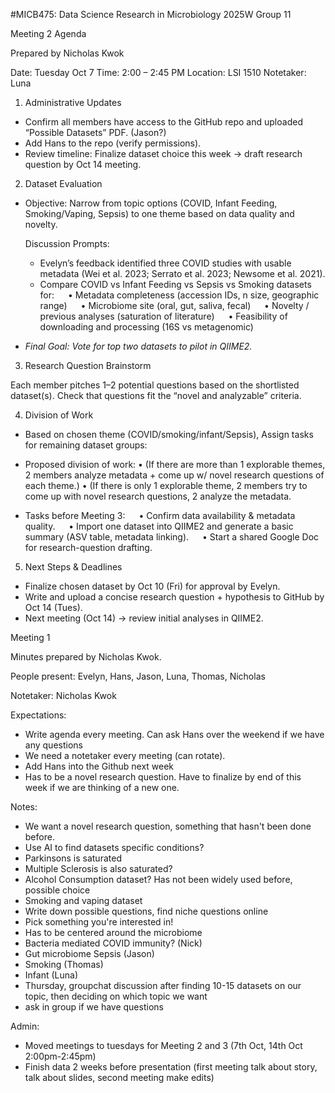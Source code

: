 #MICB475: Data Science Research in Microbiology 2025W Group 11

Meeting 2 Agenda

Prepared by Nicholas Kwok

Date: Tuesday Oct 7 
Time: 2:00 – 2:45 PM 
Location: LSI 1510 
Notetaker: Luna

1. Administrative Updates
  - Confirm all members have access to the GitHub repo and uploaded “Possible Datasets” PDF. (Jason?)
  - Add Hans to the repo (verify permissions).
  - Review timeline: Finalize dataset choice this week → draft research question by Oct 14 meeting.

2. Dataset Evaluation 
  - Objective: Narrow from topic options (COVID, Infant Feeding, Smoking/Vaping, Sepsis) to one theme based on data quality and novelty.
  
    Discussion Prompts:
      - Evelyn’s feedback identified three COVID studies with usable metadata (Wei et al. 2023; Serrato et al. 2023; Newsome et al. 2021).
      - Compare COVID vs Infant Feeding vs Sepsis vs Smoking datasets for:
            • Metadata completeness (accession IDs, n size, geographic range)
            • Microbiome site (oral, gut, saliva, fecal)
            • Novelty / previous analyses (saturation of literature)
            • Feasibility of downloading and processing (16S vs metagenomic)
            
  - *Final Goal: Vote for top two datasets to pilot in QIIME2.*
  
3. Research Question Brainstorm 

Each member pitches 1–2 potential questions based on the shortlisted dataset(s).
Check that questions fit the “novel and analyzable” criteria.

4. Division of Work
  - Based on chosen theme (COVID/smoking/infant/Sepsis), Assign tasks for remaining dataset groups:
  
  - Proposed division of work: 
    • (If there are more than 1 explorable themes, 2 members analyze metadata + come up w/ novel research questions of each theme.)
    • (If there is only 1 explorable theme, 2 members try to come up with novel research questions, 2 analyze the metadata.
  
  - Tasks before Meeting 3:
    • Confirm data availability & metadata quality.
    • Import one dataset into QIIME2 and generate a basic summary (ASV table, metadata linking).
    • Start a shared Google Doc for research-question drafting.
    
5. Next Steps & Deadlines 

  - Finalize chosen dataset by Oct 10 (Fri) for approval by Evelyn.
  - Write and upload a concise research question + hypothesis to GitHub by Oct 14 (Tues).
  - Next meeting (Oct 14) → review initial analyses in QIIME2. 




Meeting 1 

Minutes prepared by Nicholas Kwok.

People present: Evelyn, Hans, Jason, Luna, Thomas, Nicholas 

Notetaker: Nicholas Kwok

Expectations: 
- Write agenda every meeting. Can ask Hans over the weekend if we have any questions
- We need a notetaker every meeting (can rotate).
- Add Hans into the Github next week
- Has to be a novel research question. Have to finalize by end of this week if we are thinking of a new one. 

Notes: 
- We want a novel research question, something that hasn't been done before. 
- Use AI to find  datasets specific conditions?
- Parkinsons is saturated
- Multiple Sclerosis is also saturated?
- Alcohol Consumption dataset? Has not been widely used before, possible choice 
- Smoking and vaping dataset
- Write down possible questions, find niche questions online
- Pick something you're interested in!
- Has to be centered around the microbiome
- Bacteria mediated COVID immunity? (Nick)
- Gut microbiome Sepsis (Jason) 
- Smoking (Thomas) 
- Infant (Luna)
- Thursday, groupchat discussion after finding 10-15 datasets on our topic, then deciding on which topic we want
- ask in group if we have questions

Admin:
- Moved meetings to tuesdays for Meeting 2 and 3 (7th Oct, 14th Oct 2:00pm-2:45pm)
- Finish data 2 weeks before presentation (first meeting talk about story, talk about slides, second meeting make edits)
